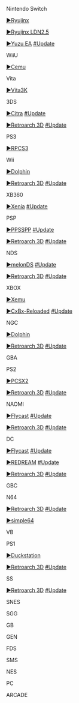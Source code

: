 <!--

<details>
<summary>layout: page
title: ""
permalink: https://jeuxsf.github.io/JSF/ezMU

</details>
  
#### hidden field with metadata

-->

Nintendo Switch

[►Ryujinx](https://ouo.io/fWqq5R) 

[►Ryujinx LDN2.5](https://ouo.io/y6G5OK)

[►Yuzu EA](https://ouo.io/5L7S1)
[#Update](https://pineappleea.github.io)

WiiU

[►Cemu](https://ouo.io/y8MzvD)

Vita

[►Vita3K](https://ouo.io/sKlNql)

3DS

[►Citra](https://ouo.io/02HbN0K)
[#Update](https://citra-emu.org/download/#)

[►Retroarch 3D](https://ouo.io/OhklFQ)
[#Update](https://www.retroarch.com/?page=platforms)

PS3

[►RPCS3](https://ouo.io/DHNXyg)

Wii

[►Dolphin](https://ouo.io/4lb1J3l)

[►Retroarch 3D](https://ouo.io/OhklFQ)
[#Update](https://www.retroarch.com/?page=platforms)

XB360

[►Xenia](https://ouo.io/5m4zhQX)
[#Update](https://github.com/xenia-canary/xenia-canary/releases)

PSP

[►PPSSPP](https://ouo.io/ldN4Ku)
[#Update](https://buildbot.orphis.net/ppsspp/index.php)

[►Retroarch 3D](https://ouo.io/OhklFQ)
[#Update](https://www.retroarch.com/?page=platforms)

NDS

[►melonDS](https://ouo.io/3waZrF)
[#Update](https://melonds.kuribo64.net/downloads.php)

[►Retroarch 3D](https://ouo.io/OhklFQ)
[#Update](https://www.retroarch.com/?page=platforms)

XBOX

[►Xemu](https://ouo.io/312ZHa)

[►CxBx-Reloaded](https://ouo.io/FJAfIN)
[#Update](https://github.com/Cxbx-Reloaded/Cxbx-Reloaded/releases)

NGC

[►Dolphin](https://ouo.io/4lb1J3l)

[►Retroarch 3D](https://ouo.io/OhklFQ)
[#Update](https://www.retroarch.com/?page=platforms)

GBA

PS2

[►PCSX2](https://ouo.io/i6LQjNM)

[►Retroarch 3D](https://ouo.io/OhklFQ)
[#Update](https://www.retroarch.com/?page=platforms)

NAOMI

[►Flycast](https://ouo.io/ZsQuA7)
[#Update](https://flyinghead.github.io/flycast-builds/)

[►Retroarch 3D](https://ouo.io/OhklFQ)
[#Update](https://www.retroarch.com/?page=platforms)

DC

[►Flycast](https://ouo.io/ZsQuA7)
[#Update](https://flyinghead.github.io/flycast-builds/)

[►REDREAM](https://ouo.io/oy6YUzw)
[#Update](https://redream.io/download)

[►Retroarch 3D](https://ouo.io/OhklFQ)
[#Update](https://www.retroarch.com/?page=platforms)

GBC

N64

[►Retroarch 3D](https://ouo.io/OhklFQ)
[#Update](https://www.retroarch.com/?page=platforms)

[►simple64](https://ouo.io/itIt1z)

VB

PS1

[►Duckstation](https://ouo.io/65RADM)

[►Retroarch 3D](https://ouo.io/OhklFQ)
[#Update](https://www.retroarch.com/?page=platforms)

SS

[►Retroarch 3D](https://ouo.io/OhklFQ)
[#Update](https://www.retroarch.com/?page=platforms)

SNES

SGG

GB

GEN

FDS

SMS

NES

PC

ARCADE









